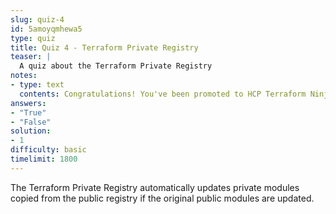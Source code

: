 ```yaml
---
slug: quiz-4
id: 5amoyqmhewa5
type: quiz
title: Quiz 4 - Terraform Private Registry
teaser: |
  A quiz about the Terraform Private Registry
notes:
- type: text
  contents: Congratulations! You've been promoted to HCP Terraform Ninja.
answers:
- "True"
- "False"
solution:
- 1
difficulty: basic
timelimit: 1800
---
```

The Terraform Private Registry automatically updates private modules copied from the public registry if the original public modules are updated.
